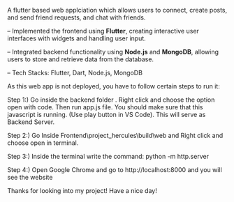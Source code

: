 A flutter based web applciation which allows users to connect, create posts, and send friend requests, and chat with friends.

– Implemented the frontend using **Flutter**, creating interactive user interfaces with widgets and handling user input.

– Integrated backend functionality using **Node.js** and **MongoDB**, allowing users to store and retrieve data from the
database.

– Tech Stacks: Flutter, Dart, Node.js, MongoDB

As this web app is not deployed, you have to follow certain steps to run it:

Step 1:) Go inside the backend folder . Right click and choose the option open with code. Then run app.js file. You should make sure that this javascript is running. (Use play button in VS Code). This will serve as Backend Server.

Step 2:) Go Inside Frontend\project_hercules\build\web and Right click and choose open in terminal. 

Step 3:) Inside the terminal write the command:  python -m http.server

Step 4:) Open Google Chrome and go to http://localhost:8000 and you will see the website

Thanks for looking into my project! Have a nice day!
